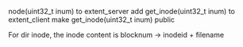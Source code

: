 node(uint32_t inum) to extent_server
add get_inode(uint32_t inum) to extent_client
make get_inode(uint32_t inum) public

For dir inode, the inode content is blocknum -> inodeid + filename

